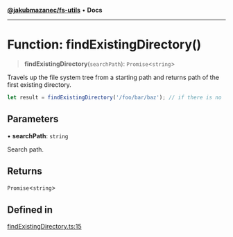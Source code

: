 [**@jakubmazanec/fs-utils**](../README.md) • **Docs**

---

# Function: findExistingDirectory()

> **findExistingDirectory**(`searchPath`): `Promise`\<`string`\>

Travels up the file system tree from a starting path and returns path of the first existing
directory.

```TypeScript
let result = findExistingDirectory('/foo/bar/baz'); // if there is no `bar` directory, `result` is `'/foo'`
```

## Parameters

• **searchPath**: `string`

Search path.

## Returns

`Promise`\<`string`\>

## Defined in

[findExistingDirectory.ts:15](https://github.com/jakubmazanec/tools/blob/1c4f0471e4ca7ee64c14124101a8ac795175e9bf/packages/fs-utils/source/findExistingDirectory.ts#L15)
